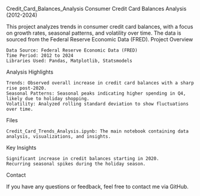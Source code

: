 Credit_Card_Balances_Analysis
Consumer Credit Card Balances Analysis (2012-2024)

This project analyzes trends in consumer credit card balances, with a focus on growth rates, seasonal patterns, and volatility over time. The data is sourced from the Federal Reserve Economic Data (FRED).
Project Overview

    Data Source: Federal Reserve Economic Data (FRED)
    Time Period: 2012 to 2024
    Libraries Used: Pandas, Matplotlib, Statsmodels

Analysis Highlights

    Trends: Observed overall increase in credit card balances with a sharp rise post-2020.
    Seasonal Patterns: Seasonal peaks indicating higher spending in Q4, likely due to holiday shopping.
    Volatility: Analyzed rolling standard deviation to show fluctuations over time.

Files

    Credit_Card_Trends_Analysis.ipynb: The main notebook containing data analysis, visualizations, and insights.

Key Insights

    Significant increase in credit balances starting in 2020.
    Recurring seasonal spikes during the holiday season.

Contact

If you have any questions or feedback, feel free to contact me via GitHub.
